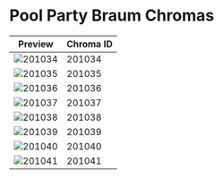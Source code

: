 # Pool Party Braum Chromas

| Preview | Chroma ID |
|---------|-----------|
| ![201034](https://raw.communitydragon.org/latest/plugins/rcp-be-lol-game-data/global/default/v1/champion-chroma-images/201/201034.png) | 201034 |
| ![201035](https://raw.communitydragon.org/latest/plugins/rcp-be-lol-game-data/global/default/v1/champion-chroma-images/201/201035.png) | 201035 |
| ![201036](https://raw.communitydragon.org/latest/plugins/rcp-be-lol-game-data/global/default/v1/champion-chroma-images/201/201036.png) | 201036 |
| ![201037](https://raw.communitydragon.org/latest/plugins/rcp-be-lol-game-data/global/default/v1/champion-chroma-images/201/201037.png) | 201037 |
| ![201038](https://raw.communitydragon.org/latest/plugins/rcp-be-lol-game-data/global/default/v1/champion-chroma-images/201/201038.png) | 201038 |
| ![201039](https://raw.communitydragon.org/latest/plugins/rcp-be-lol-game-data/global/default/v1/champion-chroma-images/201/201039.png) | 201039 |
| ![201040](https://raw.communitydragon.org/latest/plugins/rcp-be-lol-game-data/global/default/v1/champion-chroma-images/201/201040.png) | 201040 |
| ![201041](https://raw.communitydragon.org/latest/plugins/rcp-be-lol-game-data/global/default/v1/champion-chroma-images/201/201041.png) | 201041 |
